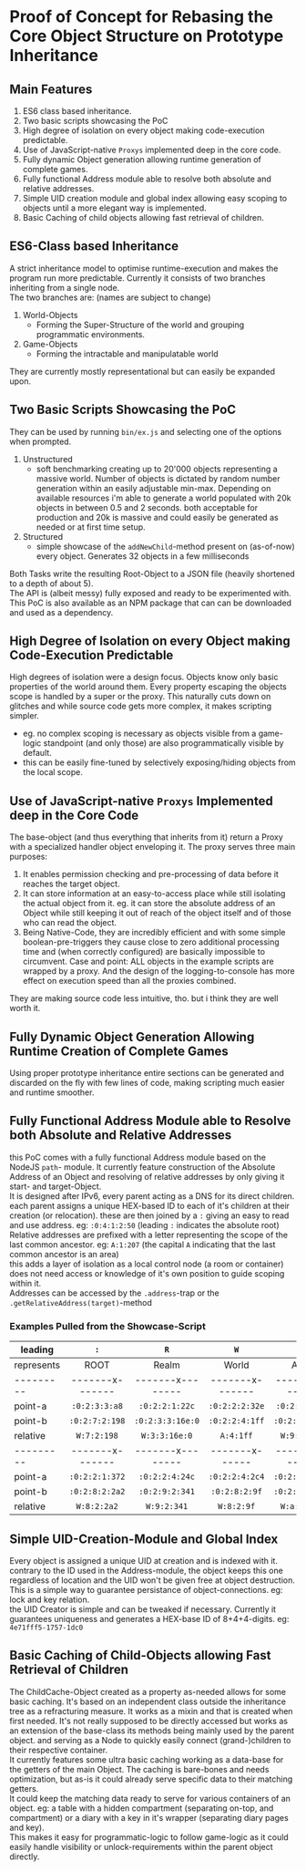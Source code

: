 # Proof of Concept for Rebasing the Core Object Structure on Prototype Inheritance

## Main Features

1. ES6 class based inheritance.
2. Two basic scripts showcasing the PoC
3. High degree of isolation on every object making code-execution predictable.
4. Use of JavaScript-native `Proxys` implemented deep in the core code.
5. Fully dynamic Object generation allowing runtime generation of complete
   games.
6. Fully functional Address module able to resolve both absolute and relative
   addresses.
7. Simple UID creation module and global index allowing easy scoping to objects
   until a more elegant way is implemented.
8. Basic Caching of child objects allowing fast retrieval of children.


## ES6-Class based Inheritance

A strict inheritance model to optimise runtime-execution and makes the program run
more predictable. Currently it consists of two branches inheriting from a single
node.  
The two branches are: (names are subject to change)

1. World-Objects
   - Forming the Super-Structure of the world and grouping programmatic
     environments.
2. Game-Objects
   - Forming the intractable and manipulatable world

They are currently mostly representational but can easily be expanded upon.


## Two Basic Scripts Showcasing the PoC

They can be used by running `bin/ex.js` and selecting one of the options when
prompted.

1. Unstructured
   - soft benchmarking creating up to 20'000 objects representing a massive
     world. Number of objects is dictated by random number generation within an
     easily adjustable min-max. Depending on available resources i'm able to
     generate a world populated with 20k objects in between 0.5 and 2 seconds.
     both acceptable for production and 20k is massive and could easily be
     generated as needed or at first time setup.
2. Structured
   - simple showcase of the `addNewChild`-method present on (as-of-now) every
     object. Generates 32 objects in a few milliseconds

Both Tasks write the resulting Root-Object to a JSON file (heavily shortened to
a depth of about 5).  
The API is (albeit messy) fully exposed and ready to be experimented with. This
PoC is also available as an NPM package that can can be downloaded and used as
a dependency.


## High Degree of Isolation on every Object making Code-Execution Predictable

High degrees of isolation were a design focus. Objects know only basic
properties of the world around them. Every property escaping the objects scope
is handled by a super or the proxy. This naturally cuts down on glitches and
while source code gets more complex, it makes scripting simpler.

- eg. no complex scoping is necessary as objects visible from a game-logic
  standpoint (and only those) are also programmatically visible by default.
- this can be easily fine-tuned by selectively exposing/hiding objects from the
  local scope.


## Use of JavaScript-native `Proxys` Implemented deep in the Core Code

The base-object (and thus everything that inherits from it) return a Proxy with
a specialized handler object enveloping it.
The proxy serves three main purposes:

1. It enables permission checking and pre-processing of data before it reaches
   the target object.
2. It can store information at an easy-to-access place while still isolating the
   actual object from it. eg. it can store the absolute address of an Object
   while still keeping it out of reach of the object itself and of those who can
   read the object.
3. Being Native-Code, they are incredibly efficient and with some simple
   boolean-pre-triggers they cause close to zero additional processing time and
   (when correctly configured) are basically impossible to circumvent. Case and
   point: ALL objects in the example scripts are wrapped by a proxy. And the
   design of the logging-to-console has more effect on execution speed than all
   the proxies combined.

They are making source code less intuitive, tho. but i think they are well worth
it.


## Fully Dynamic Object Generation Allowing Runtime Creation of Complete Games

Using proper prototype inheritance entire sections can be generated and
discarded on the fly with few lines of code, making scripting much easier and
runtime smoother.


## Fully Functional Address Module able to Resolve both Absolute and Relative Addresses

this PoC comes with a fully functional Address module based on the NodeJS
`path`- module. It currently feature construction of the Absolute Address of an
Object and resolving of relative addresses by only giving it start- and
target-Object.  
It is designed after IPv6, every parent acting as a DNS for its direct children.
each parent assigns a unique HEX-based ID to each of it's children at their
creation (or relocation). these are then joined by a `:` giving an easy to read
and use address. eg: `:0:4:1:2:50` (leading `:` indicates the absolute root)  
Relative addresses are prefixed with a letter representing the scope of the last
common ancestor. eg: `A:1:207` (the capital `A` indicating that the last common
ancestor is an area)  
this adds a layer of isolation as a local control node (a room or container)
does not need access or knowledge of it's own position to guide scoping within
it.  
Addresses can be accessed by the `.address`-trap or the `.getRelativeAddress(target)`-method


### Examples Pulled from the Showcase-Script

| leading    |       `:`       |       `R`        |       `W`       |      `A`       |      `r`       |
|------------|:---------------:|:----------------:|:---------------:|:--------------:|:--------------:|
| represents |      ROOT       |      Realm       |      World      |      Area      |      room      |
| ---------  | -------x------- | -------x-------- | -------x------- | -------x------ | -------x------ |
| point-a    |  `:0:2:3:3:a8`  |  `:0:2:2:1:22c`  | `:0:2:2:2:32e`  | `:0:2:2:4:52`  | `:0:2:7:1:1d0` |
| point-b    | `:0:2:7:2:198`  | `:0:2:3:3:16e:0` | `:0:2:2:4:1ff`  | `:0:2:9:1:362` | `:0:2:a:2:335` |
| relative   |   `W:7:2:198`   | ` W:3:3:16e:0 `  |    `A:4:1ff`    |  `W:9:1:362`   |  `W:a:2:335`   |
| ---------  | -------x------- | -------x-------- | -------x------  | -------x------ | -------x------ |
| point-a    | `:0:2:2:1:372`  |  `:0:2:2:4:24c`  | `:0:2:2:4:2c4`  | `:0:2:2:3:114` | `:0:2:2:3:1bb` |
| point-b    | `:0:2:8:2:2a2`  |  `:0:2:9:2:341`  |  `:0:2:8:2:9f`  | `:0:2:a:1:36f` | `:0:2:8:2:fb`  |
| relative   |   `W:8:2:2a2`   |   `W:9:2:341`    |   `W:8:2:9f`    |  `W:a:1:36f`   |   `W:8:2:fb`   |


## Simple UID-Creation-Module and Global Index

Every object is assigned a unique UID at creation and is indexed with it.
contrary to the ID used in the Address-module, the object keeps this one
regardless of location and the UID won't be given free at object destruction.
This is a simple way to guarantee persistance of object-connections. eg: lock
and key relation.  
the UID Creator is simple and can be tweaked if necessary. Currently it
guarantees uniqueness and generates a HEX-base ID of 8+4+4-digits. eg: `4e71fff5-1757-1dc0`


## Basic Caching of Child-Objects allowing Fast Retrieval of Children

The ChildCache-Object created as a property as-needed allows for some basic
caching. It's based on an independent class outside the inheritance tree as a
refracturing measure. It works as a mixin and that is created when first needed.
It's not really supposed to be directly accessed but works as an extension of
the base-class its methods being mainly used by the parent object. and serving
as a Node to quickly easily connect (grand-)children to their respective
container.  
It currently features some ultra basic caching working as a data-base for the
getters of the main Object. The caching is bare-bones and needs optimization,
but as-is it could already serve specific data to their matching getters.  
It could keep the matching data ready to serve for various containers of an
object. eg: a table with a hidden compartment (separating on-top, and
compartment) or a diary with a key in it's wrapper (separating diary pages and
key).  
This makes it easy for programmatic-logic to follow game-logic as it could
easily handle visibility or unlock-requirements within the parent object directly.
